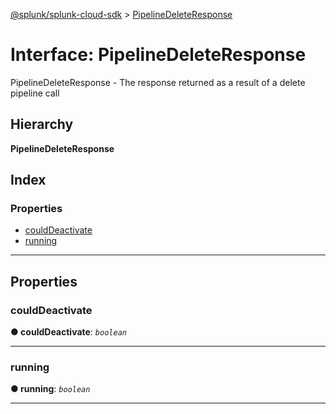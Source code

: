[@splunk/splunk-cloud-sdk](../README.md) > [PipelineDeleteResponse](../interfaces/pipelinedeleteresponse.md)

# Interface: PipelineDeleteResponse

PipelineDeleteResponse - The response returned as a result of a delete pipeline call

## Hierarchy

**PipelineDeleteResponse**

## Index

### Properties

* [couldDeactivate](pipelinedeleteresponse.md#coulddeactivate)
* [running](pipelinedeleteresponse.md#running)

---

## Properties

<a id="coulddeactivate"></a>

###  couldDeactivate

**● couldDeactivate**: *`boolean`*

___
<a id="running"></a>

###  running

**● running**: *`boolean`*

___

